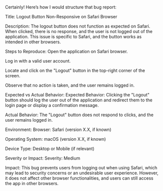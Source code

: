 Certainly! Here’s how I would structure that bug report:

Title:
Logout Button Non-Responsive on Safari Browser

Description:
The logout button does not function as expected on Safari. When clicked, there is no response, and the user is not logged out of the application. This issue is specific to Safari, and the button works as intended in other browsers.

Steps to Reproduce:
Open the application on Safari browser.

Log in with a valid user account.

Locate and click on the "Logout" button in the top-right corner of the screen.

Observe that no action is taken, and the user remains logged in.

Expected vs Actual Behavior:
Expected Behavior:
Clicking the "Logout" button should log the user out of the application and redirect them to the login page or display a confirmation message.

Actual Behavior:
The "Logout" button does not respond to clicks, and the user remains logged in.

Environment:
Browser: Safari (version X.X, if known)

Operating System: macOS (version X.X, if known)

Device Type: Desktop or Mobile (if relevant)

Severity or Impact:
Severity: Medium

Impact: This bug prevents users from logging out when using Safari, which may lead to security concerns or an undesirable user experience. However, it does not affect other browser functionalities, and users can still access the app in other browsers.


